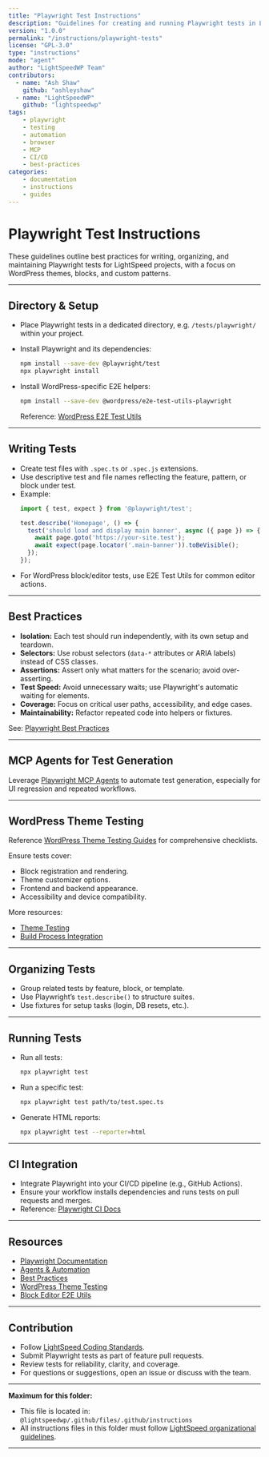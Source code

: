 ```yaml
---
title: "Playwright Test Instructions"
description: "Guidelines for creating and running Playwright tests in LightSpeed WordPress projects."
version: "1.0.0"
permalink: "/instructions/playwright-tests"
license: "GPL-3.0"
type: "instructions"
mode: "agent"
author: "LightSpeedWP Team"
contributors:
  - name: "Ash Shaw"
    github: "ashleyshaw"
  - name: "LightSpeedWP"
    github: "lightspeedwp"
tags:
    - playwright
    - testing
    - automation
    - browser
    - MCP
    - CI/CD
    - best-practices
categories:
    - documentation
    - instructions
    - guides
---
```

# Playwright Test Instructions

These guidelines outline best practices for writing, organizing, and maintaining Playwright tests for LightSpeed projects, with a focus on WordPress themes, blocks, and custom patterns.

---

## Directory & Setup

- Place Playwright tests in a dedicated directory, e.g. `/tests/playwright/` within your project.
- Install Playwright and its dependencies:
  ```bash
  npm install --save-dev @playwright/test
  npx playwright install
  ```
- Install WordPress-specific E2E helpers:
  ```bash
  npm install --save-dev @wordpress/e2e-test-utils-playwright
  ```

  Reference: [WordPress E2E Test Utils](https://developer.wordpress.org/block-editor/reference-guides/packages/packages-e2e-test-utils-playwright/)

---

## Writing Tests

- Create test files with `.spec.ts` or `.spec.js` extensions.
- Use descriptive test and file names reflecting the feature, pattern, or block under test.
- Example:
  ```js
  import { test, expect } from '@playwright/test';

  test.describe('Homepage', () => {
    test('should load and display main banner', async ({ page }) => {
      await page.goto('https://your-site.test');
      await expect(page.locator('.main-banner')).toBeVisible();
    });
  });
  ```
- For WordPress block/editor tests, use E2E Test Utils for common editor actions.

---

## Best Practices

- **Isolation:** Each test should run independently, with its own setup and teardown.
- **Selectors:** Use robust selectors (`data-*` attributes or ARIA labels) instead of CSS classes.
- **Assertions:** Assert only what matters for the scenario; avoid over-asserting.
- **Test Speed:** Avoid unnecessary waits; use Playwright's automatic waiting for elements.
- **Coverage:** Focus on critical user paths, accessibility, and edge cases.
- **Maintainability:** Refactor repeated code into helpers or fixtures.

See: [Playwright Best Practices](https://playwright.dev/docs/best-practices)

---

## MCP Agents for Test Generation

Leverage [Playwright MCP Agents](https://playwright.dev/agents/playwright-mcp-generating-tests) to automate test generation, especially for UI regression and repeated workflows.

---

## WordPress Theme Testing

Reference [WordPress Theme Testing Guides](https://developer.wordpress.org/themes/advanced-topics/theme-testing/) for comprehensive checklists.

Ensure tests cover:

- Block registration and rendering.
- Theme customizer options.
- Frontend and backend appearance.
- Accessibility and device compatibility.

More resources:

- [Theme Testing](https://developer.wordpress.org/themes/releasing-your-theme/testing/)
- [Build Process Integration](https://developer.wordpress.org/themes/advanced-topics/build-process/)

---

## Organizing Tests

- Group related tests by feature, block, or template.
- Use Playwright’s `test.describe()` to structure suites.
- Use fixtures for setup tasks (login, DB resets, etc.).

---

## Running Tests

- Run all tests:
  ```bash
  npx playwright test
  ```
- Run a specific test:
  ```bash
  npx playwright test path/to/test.spec.ts
  ```
- Generate HTML reports:
  ```bash
  npx playwright test --reporter=html
  ```

---

## CI Integration

- Integrate Playwright into your CI/CD pipeline (e.g., GitHub Actions).
- Ensure your workflow installs dependencies and runs tests on pull requests and merges.
- Reference: [Playwright CI Docs](https://playwright.dev/docs/ci-intro)

---

## Resources

- [Playwright Documentation](https://playwright.dev/docs/intro)
- [Agents &amp; Automation](https://playwright.dev/agents)
- [Best Practices](https://playwright.dev/docs/best-practices)
- [WordPress Theme Testing](https://developer.wordpress.org/themes/advanced-topics/theme-testing/)
- [Block Editor E2E Utils](https://developer.wordpress.org/block-editor/reference-guides/packages/packages-e2e-test-utils-playwright/)

---

## Contribution

- Follow [LightSpeed Coding Standards](./coding-standards.instructions.md).
- Submit Playwright tests as part of feature pull requests.
- Review tests for reliability, clarity, and coverage.
- For questions or suggestions, open an issue or discuss with the team.

---

**Maximum for this folder:**

- This file is located in: `@lightspeedwp/.github/files/.github/instructions`
- All instructions files in this folder must follow [LightSpeed organizational guidelines](https://github.com/lightspeedwp/.github/blob/master/.github/custom-instructions.md).

---

